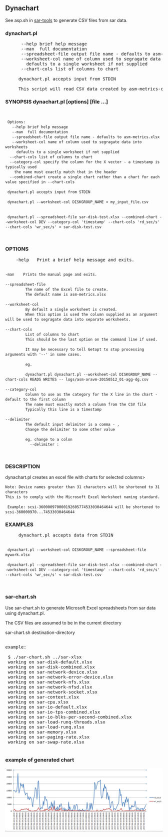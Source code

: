 
<h2>Dynachart</h2>

See asp.sh in <a href=https://github.com/jkstill/sar-tools>sar-tools</a> to generate CSV files from sar data.


<h3>dynachart.pl</h3>

<pre>
      --help brief help message
      --man  full documentation
      --spreadsheet-file output file name - defaults to asm-metrics.xlsx
      --worksheet-col name of column used to segragate data into worksheets
        defaults to a single worksheet if not supplied
      --chart-cols list of columns to chart

     dynachart.pl accepts input from STDIN

     This script will read CSV data created by asm-metrics-collector.pl or asm-metrics-aggregator.pl
</pre>
</h3>

<h3>SYNOPSIS
    dynachart.pl [options] [file ...]</h3>
<pre>

     Options:
       --help brief help message
       --man  full documentation
       --spreadsheet-file output file name - defaults to asm-metrics.xlsx
       --worksheet-col name of column used to segragate data into worksheets
         defaults to a single worksheet if not supplied
      --chart-cols list of columns to chart
      --category-col specify the column for the X vector - a timestamp is typically used
        the name must exactly match that in the header
      --combined-chart create a single chart rather than a chart for each value specified in --chart-cols

     dynachart.pl accepts input from STDIN

     dynachart.pl --worksheet-col DISKGROUP_NAME < my_input_file.csv


     dynachart.pl --spreadsheet-file sar-disk-test.xlsx --combined-chart --worksheet-col DEV --category-col 'timestamp' --chart-cols 'rd_sec/s' --chart-cols 'wr_sec/s' < sar-disk-test.csv
</pre>

<h3>OPTIONS</h3>
<pre>
    -help   Print a brief help message and exits.

    -man    Prints the manual page and exits.

    --spreadsheet-file
             The name of the Excel file to create.
             The default name is asm-metrics.xlsx

    --worksheet-col
             By default a single worksheet is created.
             When this option is used the column supplied as an argument will be used to segragate data into separate worksheets.

    --chart-cols
             List of columns to chart
             This should be the last option on the command line if used.

             It may be necessary to tell Getopt to stop processing arguments with '--' in some cases.

             eg.

             dynachart.pl dynachart.pl --worksheet-col DISKGROUP_NAME --chart-cols READS WRITES -- logs/asm-oravm-20150512_01-agg-dg.csv

    --category-col
             Column to use as the category for the X line in the chart - default to the first column
             The name must exactly match a column from the CSV file
             Typically this line is a timestamp

    --delimiter
             The default input delimiter is a comma - ,
             Change the delimiter to some other value

             eg. change to a colon
               --delimiter :


</pre>

<h3>DESCRIPTION</h3>
    dynachart.pl creates an excel file with charts for selected columns>

    Note: Device names greater than 31 characters will be shortened to 31 characters
    This is to comply with the Microsoft Excel Worksheet naming standard.

	 Example: scsi-360000970000192605774533030464644 will be shortened to scsi-360000970...74533030464644

<h3>EXAMPLES</h3>
<pre>
     dynachart.pl accepts data from STDIN

     dynachart.pl --worksheet-col DISKGROUP_NAME --spreadsheet-file mywork.xlsx

     dynachart.pl --spreadsheet-file sar-disk-test.xlsx --combined-chart --worksheet-col DEV --category-col 'timestamp' --chart-cols 'rd_sec/s' --chart-cols 'wr_sec/s' < sar-disk-test.csv

</pre>


<h3>sar-chart.sh</h3>

Use sar-chart.sh to generate Microsoft Excel spreadsheets from sar data using dynachart.pl.

The CSV files are assumed to be in the current directory

sar-chart.sh destination-directory

<pre>

example:  

 $ ./sar-chart.sh ../sar-xlsx
 working on sar-disk-default.xlsx
 working on sar-disk-combined.xlsx
 working on sar-network-device.xlsx
 working on sar-network-error-device.xlsx
 working on sar-network-nfs.xlsx
 working on sar-network-nfsd.xlsx
 working on sar-network-socket.xlsx
 working on sar-context.xlsx
 working on sar-cpu.xlsx
 working on sar-io-default.xlsx
 working on sar-io-tps-combined.xlsx
 working on sar-io-blks-per-second-combined.xlsx
 working on sar-load-runq-threads.xlsx
 working on sar-load-runq.xlsx
 working on sar-memory.xlsx
 working on sar-paging-rate.xlsx
 working on sar-swap-rate.xlsx

</pre>

<h3>example of generated chart</h3>

<img src='https://github.com/jkstill/csv-tools/blob/master/dynachart/disk-chart-example.PNG' alt='Example: generated with dynachart.pl' />






